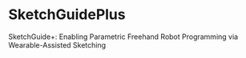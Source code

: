 # SketchGuidePlus
SketchGuide+: Enabling Parametric Freehand Robot Programming via Wearable-Assisted Sketching
